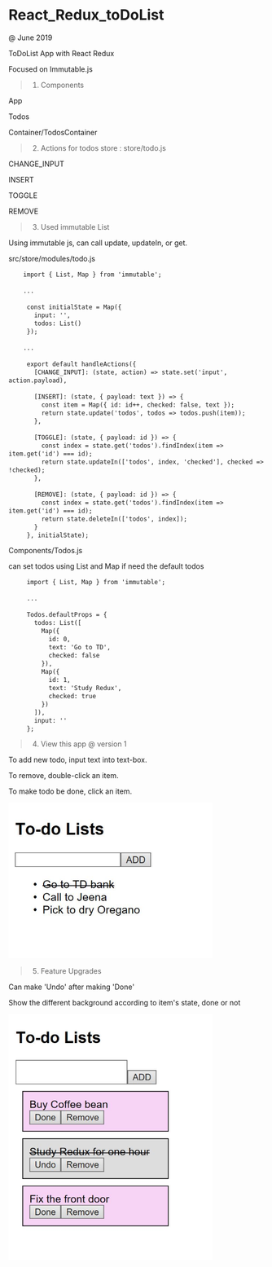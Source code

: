 # React_Redux_toDoList

@ June 2019

ToDoList App with React Redux

Focused on Immutable.js



> 1. Components

App

Todos

Container/TodosContainer


> 2.  Actions for todos store : store/todo.js

CHANGE_INPUT

INSERT

TOGGLE

REMOVE


> 3. Used immutable List 

Using immutable js, can call update, updateIn, or get.

  src/store/modules/todo.js
         
        import { List, Map } from 'immutable';
        
        ...
        
         const initialState = Map({
           input: '',
           todos: List()
         });
        
        ...
        
         export default handleActions({ 
           [CHANGE_INPUT]: (state, action) => state.set('input', action.payload),
           
           [INSERT]: (state, { payload: text }) => {             
             const item = Map({ id: id++, checked: false, text });  
             return state.update('todos', todos => todos.push(item));
           },
           
           [TOGGLE]: (state, { payload: id }) => { 
             const index = state.get('todos').findIndex(item => item.get('id') === id);
             return state.updateIn(['todos', index, 'checked'], checked => !checked);
           },
           
           [REMOVE]: (state, { payload: id }) => {              
             const index = state.get('todos').findIndex(item => item.get('id') === id);
             return state.deleteIn(['todos', index]);
           }
         }, initialState);



  Components/Todos.js
  
  can set todos using List and Map if need the default todos
         
         import { List, Map } from 'immutable';
         
         ...
         
         Todos.defaultProps = {
           todos: List([
             Map({
               id: 0,
               text: 'Go to TD',
               checked: false
             }),
             Map({
               id: 1,
               text: 'Study Redux',
               checked: true
             })
           ]),
           input: ''
         };

> 4. View this app @ version 1

To add new todo, input text into text-box.

To remove, double-click an item.

To make todo be done, click an item.


<img src='img/basic_todos.JPG' width='400px'>

> 5. Feature Upgrades 

Can make 'Undo' after making 'Done'

Show the different background according to item's state, done or not 

<img src='img/color_todos.JPG' width='400px'>
